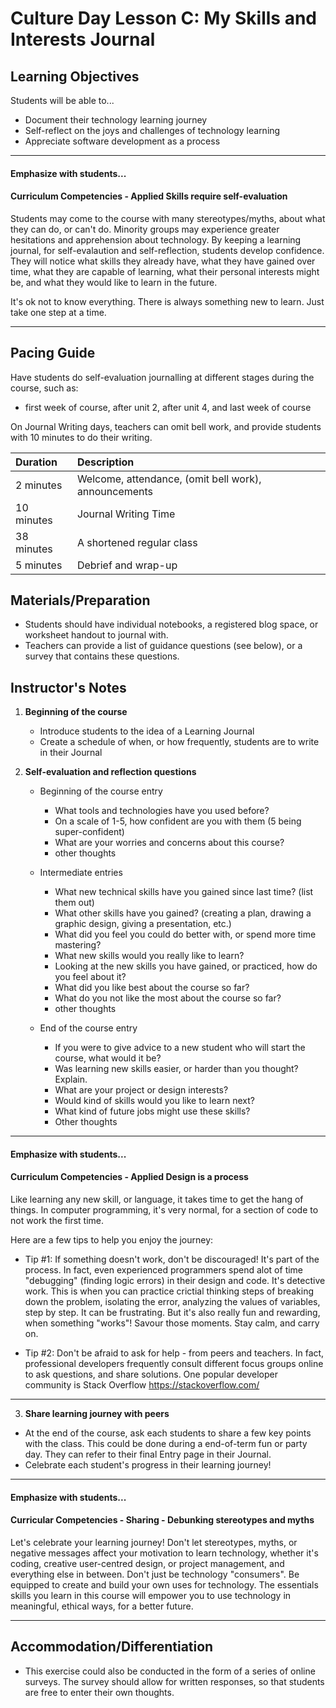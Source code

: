 # Culture Day Lesson C: My Skills and Interests Journal

## Learning Objectives
Students will be able to...
* Document their technology learning journey
* Self-reflect on the joys and challenges of technology learning
* Appreciate software development as a process

---
#### Emphasize with students...

#### Curriculum Competencies - Applied Skills require self-evaluation

Students may come to the course with many stereotypes/myths, about what they can do, or can't do.  Minority groups may experience greater hesitations and apprehension about technology.  By keeping a learning journal, for self-evalaution and self-reflection,  students develop confidence.   They will notice what skills they already have, what they have gained over time, what they are capable of learning, what their personal interests might be, and what they would like to learn in the future. 

It's ok not to know everything.  There is always something new to learn.  Just take one step at a time. 

---

## Pacing Guide
Have students do self-evaluation journalling at different stages during the course, such as:
  * first week of course, after unit 2, after unit 4, and last week of course
  
On Journal Writing days, teachers can omit bell work, and provide students with 10 minutes to do their writing.

  | Duration | Description |
| :--- | :--- |
| 2 minutes | Welcome, attendance, (omit bell work), announcements |
| 10 minutes | Journal Writing Time |
| 38 minutes | A shortened regular class |
| 5 minutes | Debrief and wrap-up |

## Materials/Preparation
* Students should have individual notebooks, a registered blog space, or worksheet handout to journal with.
* Teachers can provide a list of guidance questions (see below), or a survey that contains these questions. 

## Instructor's Notes

1.  **Beginning of the course** 
    * Introduce students to the idea of a Learning Journal
    * Create a schedule of when, or how frequently, students are to write in their Journal
  
2. **Self-evaluation and reflection questions**
   * Beginning of the course entry
      * What tools and technologies have you used before?
      * On a scale of 1-5, how confident are you with them (5 being super-confident)
      * What are your worries and concerns about this course?
      * other thoughts
   * Intermediate entries
      * What new technical skills have you gained since last time?  (list them out)
      * What other skills have you gained?  (creating a plan, drawing a graphic design, giving a presentation, etc.)
      * What did you feel you could do better with, or spend more time mastering?
      * What new skills would you really like to learn?
      * Looking at the new skills you have gained, or practiced, how do you feel about it?
      * What did you like best about the course so far?
      * What do you not like the most about the course so far?
      * other thoughts
   
   * End of the course entry
     * If you were to give advice to a new student who will start the course, what would it be?
     * Was learning new skills easier, or harder than you thought?  Explain.
     * What are your project or design interests?
     * Would kind of skills would you like to learn next?
     * What kind of future jobs might use these skills?
     * Other thoughts
---
#### Emphasize with students...

#### Curriculum Competencies - Applied Design is a process

Like learning any new skill, or language, it takes time to get the hang of things.  In computer programming, it's very normal, for a section of code to not work the first time. 

Here are a few tips to help you enjoy the journey: 

  * Tip #1:    If something doesn't work, don't be discouraged!   It's part of the process.   In fact, even experienced programmers spend alot of time "debugging" (finding logic errors) in their design and code.  It's detective work.  This is when you can practice crictial thinking steps of breaking down the problem, isolating the error, analyzing the values of variables, step by step.  It can be frustrating.  But it's also really fun and rewarding, when something "works"!   Savour those moments.  Stay calm, and carry on. 

  * Tip #2:    Don't be afraid to ask for help - from peers and teachers.  In fact, professional developers frequently consult different focus groups online to ask questions, and share solutions.   One popular developer community is Stack Overflow https://stackoverflow.com/

---

 
 3.  **Share learning journey with peers**
 
   * At the end of the course, ask each students to share a few key points with the class. This could be done during a end-of-term fun or party day.  They can refer to their final Entry page in their Journal.
   * Celebrate each student's progress in their learning journey!
 
 ---
 #### Emphasize with students...
 
 #### Curricular Competencies - Sharing - Debunking stereotypes and myths
 
Let's celebrate your learning journey!  Don't let stereotypes, myths, or negative messages affect your motivation to learn technology, whether it's coding, creative user-centred design, or project management, and everything else in between.  Don't just be technology "consumers".  Be equipped to create and build your own uses for technology.  The essentials skills you learn in this course will empower you to use technology in meaningful, ethical ways, for a better future. 
 
 ---

## Accommodation/Differentiation
* This exercise could also be conducted in the form of a series of online surveys.  The survey should allow for written responses, so that students are free to enter their own thoughts.

